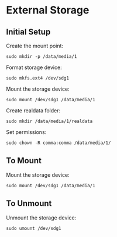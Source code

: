# External Storage

## Initial Setup
Create the mount point:
```
sudo mkdir -p /data/media/1
```
Format storage device:
```
sudo mkfs.ext4 /dev/sdg1
```
Mount the storage device:
```
sudo mount /dev/sdg1 /data/media/1
```
Create realdata folder:
```
sudo mkdir /data/media/1/realdata
```
Set permissions:
```
sudo chown -R comma:comma /data/media/1/
```


## To Mount
Mount the storage device:
```
sudo mount /dev/sdg1 /data/media/1
```


## To Unmount
Unmount the storage device:
```
sudo umount /dev/sdg1
```
